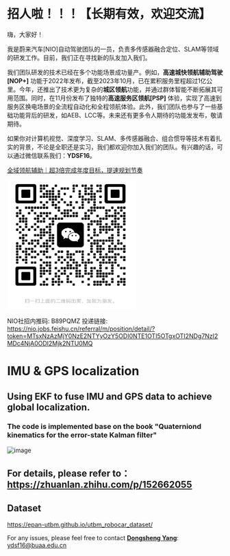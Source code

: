 # 招人啦！！！【长期有效，欢迎交流】

嗨，大家好！

我是蔚来汽车[NIO]自动驾驶团队的一员，负责多传感器融合定位、SLAM等领域的研发工作。目前，我们正在寻找新的队友加入我们。

我们团队研发的技术已经在多个功能场景成功量产。例如，**高速城快领航辅助驾驶[NOP+]** 功能于2022年发布，截至2023年10月，已在累积服务里程超过1亿公里。今年，还推出了技术更为复杂的**城区领航**功能，并通过群体智能不断拓展其可用范围。同时，在11月份发布了独特的**高速服务区领航[PSP]** 体验，实现了高速到服务区换电场景的全流程自动化和全程领航体验。此外，我们团队也参与了一些基础功能背后的研发，如AEB、LCC等。未来还有更多令人期待的功能发发布，敬请期待。

如果你对计算机视觉、深度学习、SLAM、多传感器融合、组合惯导等技术有着扎实的背景，不论是全职还是实习，我们都欢迎你加入我们的团队。有兴趣的话，可以通过微信联系我们：**YDSF16**。

[全域领航辅助｜超3倍完成年度目标，提速规划节奏](https://app.nio.com/app/community_content_h5/module_10050/content?id=531584&type=article&is_nav_show=false&wv=lg)

<a href="https://youtu.be/3A5wpWgrHTI" target="_blank"><img src="https://github.com/ydsf16/TinyGrapeKit/blob/master/app/FilterFusion/doc/20231223-004022.jpeg" 
alt="YDS" width="300" height="300"/></a>

NIO社招内推码: B89PQMZ 
投递链接: https://nio.jobs.feishu.cn/referral/m/position/detail/?token=MTsxNzAzMjY0NzE2NTYyOzY5ODI0NTE1OTI5OTgxOTI2NDg7NzI2MDc4NjA0ODI2Mjk2NTU0MQ



# IMU & GPS localization
## Using EKF to fuse IMU and GPS data to achieve global localization.
### The code is implemented base on the book "Quaterniond kinematics for the error-state Kalman filter"

![image](https://github.com/ydsf16/imu_gps_localization/blob/master/doc/path.png)

## For details, please refer to：https://zhuanlan.zhihu.com/p/152662055

## Dataset
https://epan-utbm.github.io/utbm_robocar_dataset/

For any issues, please feel free to contact **[Dongsheng Yang](https://github.com/ydsf16)**: <ydsf16@buaa.edu.cn>
